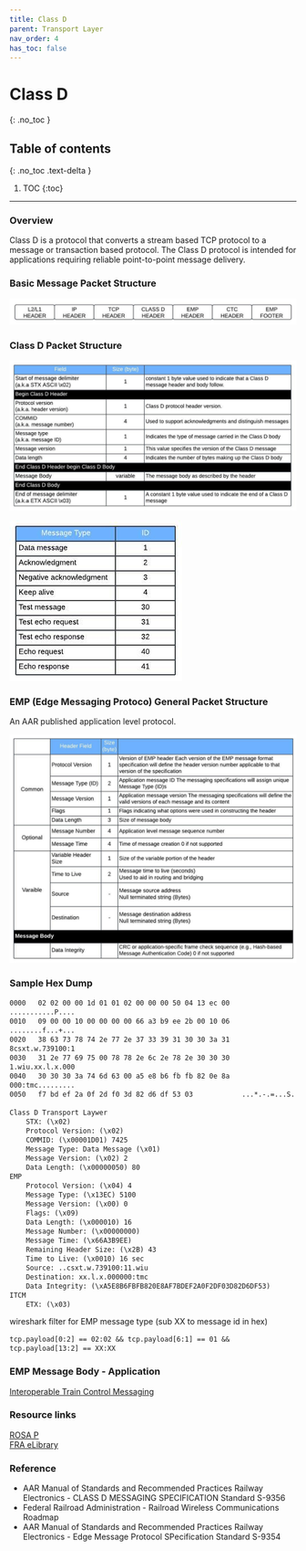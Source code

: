 ```yaml
---
title: Class D
parent: Transport Layer
nav_order: 4
has_toc: false
---
```


# Class D
{: .no_toc }

## Table of contents
{: .no_toc .text-delta }

1. TOC
{:toc}

---

### Overview
Class D is a protocol that converts a stream based TCP protocol to a message or transaction based protocol. The Class D protocol is intended for applications requiring reliable point-to-point message delivery.

### Basic Message Packet Structure

![](./figure-1.jpeg)

### Class D Packet Structure

![](./figure-2.jpeg)

![](./figure-3.jpeg)

### EMP (Edge Messaging Protoco) General Packet Structure
An AAR published application level protocol.

![](./figure-4.jpeg)

### Sample Hex Dump
```
0000   02 02 00 00 1d 01 01 02 00 00 00 50 04 13 ec 00   ...........P....
0010   09 00 00 10 00 00 00 00 66 a3 b9 ee 2b 00 10 06   ........f...+...
0020   38 63 73 78 74 2e 77 2e 37 33 39 31 30 30 3a 31   8csxt.w.739100:1
0030   31 2e 77 69 75 00 78 78 2e 6c 2e 78 2e 30 30 30   1.wiu.xx.l.x.000
0040   30 30 30 3a 74 6d 63 00 a5 e8 b6 fb fb 82 0e 8a   000:tmc.........
0050   f7 bd ef 2a 0f 2d f0 3d 82 d6 df 53 03            ...*.-.=...S.

Class D Transport Laywer
    STX: (\x02)
    Protocol Version: (\x02)
    COMMID: (\x00001D01) 7425
    Message Type: Data Message (\x01)
    Message Version: (\x02) 2
    Data Length: (\x00000050) 80
EMP
    Protocol Version: (\x04) 4
    Message Type: (\x13EC) 5100
    Message Version: (\x00) 0
    Flags: (\x09)
    Data Length: (\x000010) 16
    Message Number: (\x00000000)
    Message Time: (\x66A3B9EE)
    Remaining Header Size: (\x2B) 43
    Time to Live: (\x0010) 16 sec
    Source: ..csxt.w.739100:11.wiu
    Destination: xx.l.x.000000:tmc
    Data Integrity: (\xA5E8B6FBFB820E8AF7BDEF2A0F2DF03D82D6DF53)
ITCM
    ETX: (\x03)
```

wireshark filter for EMP message type (sub XX to message id in hex)
```
tcp.payload[0:2] == 02:02 && tcp.payload[6:1] == 01 &&  tcp.payload[13:2] == XX:XX
```

### EMP Message Body - Application
[Interoperable Train Control Messaging](./itcm/)

### Resource links
[ROSA P](https://rosap.ntl.bts.gov/)<br>
[FRA eLibrary](https://railroads.dot.gov/elibrary-search)<br>

### Reference
- AAR Manual of Standards and Recommended Practices Railway Electronics - CLASS D MESSAGING SPECIFICATION Standard S-9356
- Federal Railroad Administration - Railroad Wireless Communications Roadmap
- AAR Manual of Standards and Recommended Practices Railway Electronics - Edge Message Protocol SPecification Standard S-9354